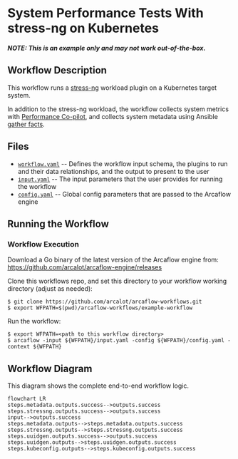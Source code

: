 # System Performance Tests With stress-ng on Kubernetes

***NOTE: This is an example only and may not work out-of-the-box.***

## Workflow Description

This workflow runs a [stress-ng](https://github.com/ColinIanKing/stress-ng) workload plugin on a Kubernetes target system.

In addition to the stress-ng workload, the workflow collects system metrics with [Performance Co-pilot](https://pcp.io/), and collects system metadata using Ansible [gather facts](https://docs.ansible.com/ansible/latest/collections/ansible/builtin/gather_facts_module.html).

## Files

- [`workflow.yaml`](workflow.yaml) -- Defines the workflow input schema, the plugins to run
  and their data relationships, and the output to present to the user
- [`input.yaml`](input-example.yaml) -- The input parameters that the user provides for running
  the workflow
- [`config.yaml`](config.yaml) -- Global config parameters that are passed to the Arcaflow
  engine
                     
## Running the Workflow

### Workflow Execution

Download a Go binary of the latest version of the Arcaflow engine from: https://github.com/arcalot/arcaflow-engine/releases
 
Clone this workflows repo, and set this directory to your workflow working directory (adjust as needed):
```
$ git clone https://github.com/arcalot/arcaflow-workflows.git
$ export WFPATH=$(pwd)/arcaflow-workflows/example-workflow
```
 
Run the workflow:
```
$ export WFPATH=<path to this workflow directory>
$ arcaflow -input ${WFPATH}/input.yaml -config ${WFPATH}/config.yaml -context ${WFPATH}
```

## Workflow Diagram
This diagram shows the complete end-to-end workflow logic.

```mermaid
flowchart LR
steps.metadata.outputs.success-->outputs.success
steps.stressng.outputs.success-->outputs.success
input-->outputs.success
steps.metadata.outputs-->steps.metadata.outputs.success
steps.stressng.outputs-->steps.stressng.outputs.success
steps.uuidgen.outputs.success-->outputs.success
steps.uuidgen.outputs-->steps.uuidgen.outputs.success
steps.kubeconfig.outputs-->steps.kubeconfig.outputs.success
```
